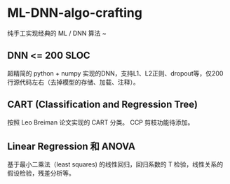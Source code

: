 # ML-DNN-algo-crafting
纯手工实现经典的 ML / DNN 算法 ~

## DNN <= 200 SLOC
超精简的 python + numpy 实现的DNN，支持L1、L2正则、dropout等，仅200行源代码左右（去掉模型的存储、加载、注释）。

## CART (Classification and Regression Tree)
按照 Leo Breiman 论文实现的 CART 分类。
CCP 剪枝功能待添加。

## Linear Regression 和 ANOVA
基于最小二乘法（least squares) 的线性回归，回归系数的 T 检验，线性关系的假设检验，残差分析等。
